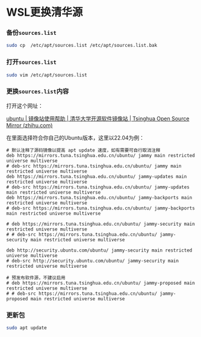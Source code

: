 # WSL更换清华源

### 备份`sources.list`

```bash
sudo cp  /etc/apt/sources.list /etc/apt/sources.list.bak
```

### 打开`sources.list`

```bash
sudo vim /etc/apt/sources.list
```

### 更换`sources.list`内容

打开这个网址：

[ubuntu | 镜像站使用帮助 | 清华大学开源软件镜像站 | Tsinghua Open Source Mirror (zhihu.com)](https://link.zhihu.com/?target=https%3A//mirrors.tuna.tsinghua.edu.cn/help/ubuntu/)

在里面选择符合你自己的Ubuntu版本，这里以22.04为例：

```sources.list
# 默认注释了源码镜像以提高 apt update 速度，如有需要可自行取消注释
deb https://mirrors.tuna.tsinghua.edu.cn/ubuntu/ jammy main restricted universe multiverse
# deb-src https://mirrors.tuna.tsinghua.edu.cn/ubuntu/ jammy main restricted universe multiverse
deb https://mirrors.tuna.tsinghua.edu.cn/ubuntu/ jammy-updates main restricted universe multiverse
# deb-src https://mirrors.tuna.tsinghua.edu.cn/ubuntu/ jammy-updates main restricted universe multiverse
deb https://mirrors.tuna.tsinghua.edu.cn/ubuntu/ jammy-backports main restricted universe multiverse
# deb-src https://mirrors.tuna.tsinghua.edu.cn/ubuntu/ jammy-backports main restricted universe multiverse

# deb https://mirrors.tuna.tsinghua.edu.cn/ubuntu/ jammy-security main restricted universe multiverse
# # deb-src https://mirrors.tuna.tsinghua.edu.cn/ubuntu/ jammy-security main restricted universe multiverse

deb http://security.ubuntu.com/ubuntu/ jammy-security main restricted universe multiverse
# deb-src http://security.ubuntu.com/ubuntu/ jammy-security main restricted universe multiverse

# 预发布软件源，不建议启用
# deb https://mirrors.tuna.tsinghua.edu.cn/ubuntu/ jammy-proposed main restricted universe multiverse
# # deb-src https://mirrors.tuna.tsinghua.edu.cn/ubuntu/ jammy-proposed main restricted universe multiverse
```

### 更新包

```bash
sudo apt update
```